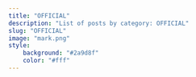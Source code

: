 ```yaml
---
title: "OFFICIAL"
description: "List of posts by category: OFFICIAL"
slug: "OFFICIAL"
image: "mark.png"
style:
    background: "#2a9d8f"
    color: "#fff"
---
```

